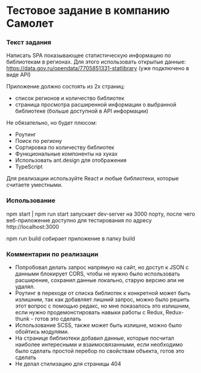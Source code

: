 # Тестовое задание в компанию Самолет

### Текст задания

Написать SPA показывающее статистическую информацию по библиотекам в регионах. Для этого использовать открытые данные: https://data.gov.ru/opendata/7705851331-statlibrary (уже подключено в виде API)

Приложение должно состоять из 2х страниц:
* список регионов и количество библиотек
* страница просмотра расширенной информации о выбранной библиотеке (больше доступной в API информации)

Не обязательно, но будет плюсом:

* Роутинг
* Поиск по региону
* Сортировка по количеству библиотек
* Функциональные компоненты на хуках
* Использовать ant.design для отображения
* TypeScript

Для реализации используйте React и любые библиотеки, которые считаете уместными.

### Использование

npm start | npm run start запускает dev-server на 3000 порту, после чего веб-приложение доступно для тестирования по адресу http://localhost:3000

npm run build собирает приложение в папку build

### Комментарии по реализации

* Попробовал делать запрос напрямую на сайт, но доступ к JSON с данными блокирует CORS, чтобы не нужно было использовать расширение, сохранил данные локально, старую версию апи не удалял.
* Роутинг в переходе от списка библиотек к конкретной может быть излишним, так как добавляет лишний запрос, можно было решить этот вопрос с помощью редакс, но мне показалось это излишним, если нужно продемонстировать навыки работы с Redux, Redux-thunk - готов это сделать
* Использование SCSS, также может быть излишне, можно было обойтись модулями.
* На странице библиотеки добавил данные, которые посчитал наиболее интересными и взаимосвязанными, если необходимо было сделать простой перебор по свойствам объекта, готов это сделать
* Не делал стилизацию для страницы 404

